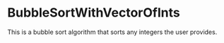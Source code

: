 # BubbleSortWithVectorOfInts
This is a bubble sort algorithm that sorts any integers the user provides.
